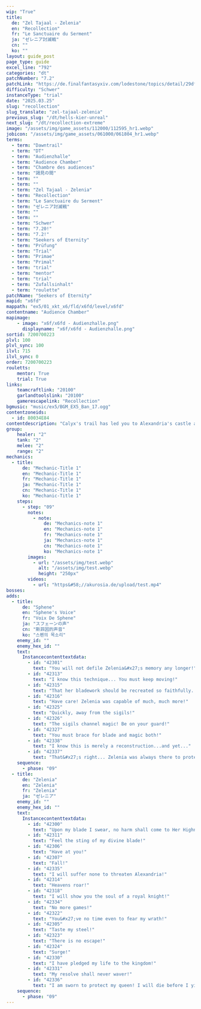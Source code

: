 ```yaml
---
wip: "True"
title:
  de: "Zel Tajaal - Zelenia"
  en: "Recollection"
  fr: "Le Sanctuaire du Serment"
  ja: "ゼレニア討滅戦"
  cn: ""
  ko: ""
layout: guide_post
page_type: guide
excel_line: "792"
categories: "dt"
patchNumber: "7.2"
patchLink: "https://de.finalfantasyxiv.com/lodestone/topics/detail/29df2420843d6d5efb9708a043a2b461488fa2b5"
difficulty: "Schwer"
instanceType: "trial"
date: "2025.03.25"
slug: "recollection"
slug_translate: "zel-tajaal-zelenia"
previous_slug: "/dt/hells-kier-unreal"
next_slug: "/dt/recollection-extreme"
image: "/assets/img/game_assets/112000/112595_hr1.webp"
jobicon: "/assets/img/game_assets/061000/061804_hr1.webp"
terms:
  - term: "Dawntrail"
  - term: "DT"
  - term: "Audienzhalle"
  - term: "Audience Chamber"
  - term: "Chambre des audiences"
  - term: "謁見の間"
  - term: ""
  - term: ""
  - term: "Zel Tajaal - Zelenia"
  - term: "Recollection"
  - term: "Le Sanctuaire du Serment"
  - term: "ゼレニア討滅戦"
  - term: ""
  - term: ""
  - term: "Schwer"
  - term: "7.20!"
  - term: "7.2!"
  - term: "Seekers of Eternity"
  - term: "Prüfung"
  - term: "Trial"
  - term: "Primae"
  - term: "Primal"
  - term: "trial"
  - term: "mentor"
  - term: "trial"
  - term: "Zufallsinhalt"
  - term: "roulette"
patchName: "Seekers of Eternity"
mapid: "x6fd"
mappath: "ex5/01_xkt_x6/fld/x6fd/level/x6fd"
contentname: "Audience Chamber"
mapimage:
    - image: "x6f/x6fd - Audienzhalle.png"
      displayname: "x6f/x6fd - Audienzhalle.png"
sortid: 7200700223
plvl: 100
plvl_sync: 100
ilvl: 715
ilvl_sync: 0
order: 7200700223
rouletts:
    mentor: True
    trial: True
links:
    teamcraftlink: "20100"
    garlandtoolslink: "20100"
    gamerescapelink: "Recollection"
bgmusic: "music/ex5/BGM_EX5_Ban_17.ogg"
contentzoneids:
  - id: 80034E84
contentdescription: "Calyx's trail has led you to Alexandria's castle and into a wicked trap. Seeking to take more precise measurements of your strength, Calyx pits you against a mechanical guardian forged from Sphene's memories of Zelenia, the second-in-command of the royal knights. The queen implores you to lay this affront to her dear friend's honor to rest. Make ready to test your mettle against one of Alexandria's finest blades!"
group:
    healer: "2"
    tank: "2"
    melee: "2"
    range: "2"
mechanics:
  - title:
      de: "Mechanic-Title 1"
      en: "Mechanic-Title 1"
      fr: "Mechanic-Title 1"
      ja: "Mechanic-Title 1"
      cn: "Mechanic-Title 1"
      ko: "Mechanic-Title 1"
    steps:
      - step: "09"
        notes:
          - note:
              de: "Mechanics-note 1"
              en: "Mechanics-note 1"
              fr: "Mechanics-note 1"
              ja: "Mechanics-note 1"
              cn: "Mechanics-note 1"
              ko: "Mechanics-note 1"
        images:
          - url: "/assets/img/test.webp"
            alt: "/assets/img/test.webp"
            height: "250px"
        videos:
          - url: "https&#58;//akurosia.de/upload/test.mp4"
bosses:
adds:
  - title:
      de: "Sphene"
      en: "Sphene's Voice"
      fr: "Voix De Sphene"
      ja: "スフェーンの声"
      cn: "斯菲因的声音"
      ko: "스펜의 목소리"
    enemy_id: ""
    enemy_hex_id: ""
    text:
      Instancecontenttextdata:
        - id: "42301"
          text: "You will not defile Zelenia&#x27;s memory any longer!"
        - id: "42313"
          text: "I know this technique... You must keep moving!"
        - id: "42315"
          text: "That her bladework should be recreated so faithfully..."
        - id: "42316"
          text: "Have care! Zelenia was capable of much, much more!"
        - id: "42325"
          text: "Quickly, away from the sigils!"
        - id: "42326"
          text: "The sigils channel magic! Be on your guard!"
        - id: "42327"
          text: "You must brace for blade and magic both!"
        - id: "42338"
          text: "I know this is merely a reconstruction...and yet..."
        - id: "42337"
          text: "That&#x27;s right... Zelenia was always there to protect me..."
    sequence:
      - phase: "09"
  - title:
      de: "Zelenia"
      en: "Zelenia"
      fr: "Zelenia"
      ja: "ゼレニア"
    enemy_id: ""
    enemy_hex_id: ""
    text:
      Instancecontenttextdata:
        - id: "42300"
          text: "Upon my blade I swear, no harm shall come to Her Highness!"
        - id: "42311"
          text: "Feel the sting of my divine blade!"
        - id: "42306"
          text: "Have at you!"
        - id: "42307"
          text: "Fall!"
        - id: "42335"
          text: "I will suffer none to threaten Alexandria!"
        - id: "42314"
          text: "Heavens roar!"
        - id: "42318"
          text: "I will show you the soul of a royal knight!"
        - id: "42334"
          text: "No more games!"
        - id: "42322"
          text: "You&#x27;ve no time even to fear my wrath!"
        - id: "42305"
          text: "Taste my steel!"
        - id: "42323"
          text: "There is no escape!"
        - id: "42324"
          text: "Surge!"
        - id: "42330"
          text: "I have pledged my life to the kingdom!"
        - id: "42331"
          text: "My resolve shall never waver!"
        - id: "42336"
          text: "I am sworn to protect my queen! I will die before I yield!"
    sequence:
      - phase: "09"
---
```

